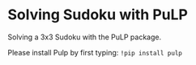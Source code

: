 # Solving Sudoku with PuLP
Solving a 3x3 Sudoku with the PuLP package.

Please install Pulp by first typing: `!pip install pulp`

